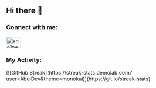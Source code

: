 ## Hi there 👋

<!--
**AbolDev/AbolDev** is a ✨ _special_ ✨ repository because its `README.md` (this file) appears on your GitHub profile.

Here are some ideas to get you started:

- 🔭 I’m currently working on ...
- 🌱 I’m currently learning ...
- 👯 I’m looking to collaborate on ...
- 🤔 I’m looking for help with ...
- 💬 Ask me about ...
- 📫 How to reach me: ...
- 😄 Pronouns: ...
- ⚡ Fun fact: ...
-->

<h3 align="left">Connect with me:</h3>
<p align="left">
<a href="https://t.me/AAA" target="blank"><img align="center" src="https://upload.wikimedia.org/wikipedia/commons/8/83/Telegram_2019_Logo.svg" alt="xno1ne" height="30" width="40" /></a>
</p>


<h3 align="left">My Activity:</h3>
[![GitHub Streak](https://streak-stats.demolab.com?user=AbolDev&theme=monokai)](https://git.io/streak-stats)
